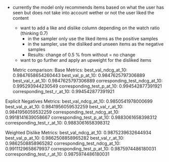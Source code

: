 - currently the model only recommends items based on what the user has seen but does not take into account wether or not the user liked the content
    - want to add a like and dislike column depending on the watch ratio (thinking 0.7)     
        - in the sampler only use the liked items as the positive samples
        - in the sampler, use the disliked and unseen items as the negative samples
        - Results: change of 0.5 % from without = no change
    - want to go further and apply an upweight for the disliked items
    

    Metric comparison:
Base Metrics:
  best_val_ndcg_at_10: 0.9847658654260443
  best_val_p_at_10: 0.9847625797306889
  best_val_r_at_10: 0.9847625797306889
  corresponding_test_ndcg_at_10: 0.995293944230549
  corresponding_test_p_at_10: 0.994542877391921
  corresponding_test_r_at_10: 0.994542877391921

Explicit Negatives Metrics:
  best_val_ndcg_at_10: 0.9850541978000699
  best_val_p_at_10: 0.9841956059532259
  best_val_r_at_10: 0.9841956059532259
  corresponding_test_ndcg_at_10: 0.9918141639058667
  corresponding_test_p_at_10: 0.9883061658398312
  corresponding_test_r_at_10: 0.9883061658398312

Weighted Dislike Metrics:
  best_val_ndcg_at_10: 0.9875239632644934
  best_val_p_at_10: 0.9862508858965282
  best_val_r_at_10: 0.9862508858965282
  corresponding_test_ndcg_at_10: 0.9911129658679937
  corresponding_test_p_at_10: 0.9875974486180031
  corresponding_test_r_at_10: 0.9875974486180031